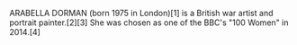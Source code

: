 ARABELLA DORMAN (born 1975 in London)[1] is a British war artist and portrait painter.[2][3] She was chosen as one of the BBC's "100 Women" in 2014.[4]
